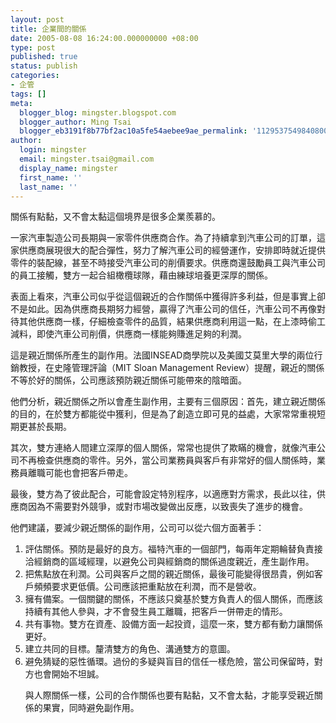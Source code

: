 ```yaml
---
layout: post
title: 企業間的關係
date: 2005-08-08 16:24:00.000000000 +08:00
type: post
published: true
status: publish
categories:
- 企管
tags: []
meta:
  blogger_blog: mingster.blogspot.com
  blogger_author: Ming Tsai
  blogger_eb3191f8b77bf2ac10a5fe54aebee9ae_permalink: '112953754984080036'
author:
  login: mingster
  email: mingster.tsai@gmail.com
  display_name: mingster
  first_name: ''
  last_name: ''
---
```

<p>關係有點黏，又不會太黏這個境界是很多企業羨慕的。</p>
<p>一家汽車製造公司長期與一家零件供應商合作。為了持續拿到汽車公司的訂單，這家供應商展現很大的配合彈性，努力了解汽車公司的經營運作，安排即時就近提供零件的裝配線，甚至不時接受汽車公司的削價要求。供應商還鼓勵員工與汽車公司的員工接觸，雙方一起合組橄欖球隊，藉由練球培養更深厚的關係。</p>
<p>表面上看來，汽車公司似乎從這個親近的合作關係中獲得許多利益，但是事實上卻不是如此。因為供應商長期努力經營，贏得了汽車公司的信任，汽車公司不再像對待其他供應商一樣，仔細檢查零件的品質，結果供應商利用這一點，在上漆時偷工減料，即使汽車公司削價，供應商一樣能夠賺進足夠的利潤。</p>
<p>這是親近關係所產生的副作用。法國INSEAD商學院以及美國艾莫里大學的兩位行銷教授，在史隆管理評論（MIT Sloan Management Review）提醒，親近的關係不等於好的關係，公司應該預防親近關係可能帶來的陰暗面。</p>
<p>他們分析，親近關係之所以會產生副作用，主要有三個原因：首先，建立親近關係的目的，在於雙方都能從中獲利，但是為了創造立即可見的益處，大家常常重視短期更甚於長期。</p>
<p>其次，雙方連絡人間建立深厚的個人關係，常常也提供了欺瞞的機會，就像汽車公司不再檢查供應商的零件。另外，當公司業務員與客戶有非常好的個人關係時，業務員離職可能也會把客戶帶走。</p>
<p>最後，雙方為了彼此配合，可能會設定特別程序，以適應對方需求，長此以往，供應商因為不需要對外競爭，或對市場改變做出反應，以致喪失了進步的機會。</p>
<p>他們建議，要減少親近關係的副作用，公司可以從六個方面著手：
<ol />
<li>評估關係。預防是最好的良方。福特汽車的一個部門，每兩年定期輪替負責接洽經銷商的區域經理，以避免公司與經銷商的關係過度親近，產生副作用。</li>
<li>把焦點放在利潤。公司與客戶之間的親近關係，最後可能變得很昂貴，例如客戶頻頻要求更低價。公司應該把重點放在利潤，而不是營收。</li>
<li>擁有備案。一個關鍵的關係，不應該只奠基於雙方負責人的個人關係，而應該持續有其他人參與，才不會發生員工離職，把客戶一併帶走的情形。</li>
<li>共有事物。雙方在資產、設備方面一起投資，這麼一來，雙方都有動力讓關係更好。</li>
<li>建立共同的目標。釐清雙方的角色、溝通雙方的意圖。</li>
<li>避免猜疑的惡性循環。過份的多疑與盲目的信任一樣危險，當公司保留時，對方也會開始不坦誠。</li>
<p>與人際關係一樣，公司的合作關係也要有點黏，又不會太黏，才能享受親近關係的果實，同時避免副作用。 </p></p>
